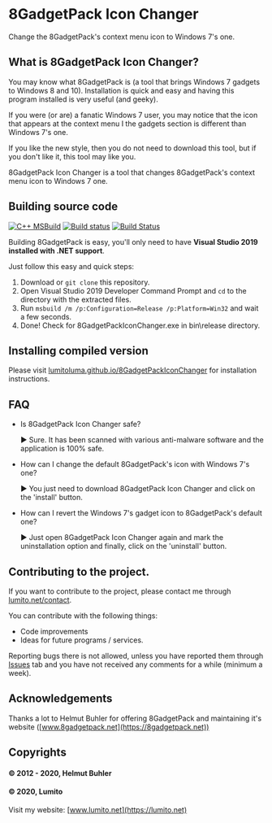 # 8GadgetPack Icon Changer

Change the 8GadgetPack's context menu icon to Windows 7's one.

## What is 8GadgetPack Icon Changer?

You may know what 8GadgetPack is (a tool that brings Windows 7 gadgets to Windows 8 and 10). Installation is quick and easy and having this program installed is very useful (and geeky).

If you were (or are) a fanatic Windows 7 user, you may notice that the icon that appears at the context menu I the gadgets section is different than Windows 7's one.

If you like the new style, then you do not need to download this tool, but if you don't like it, this tool may like you.

8GadgetPack Icon Changer is a tool that changes 8GadgetPack's context menu icon to Windows 7 one.

## Building source code

[![C++ MSBuild](https://github.com/LumitoLuma/8GadgetPackIconChanger/workflows/C++%20MSBuild/badge.svg)](https://github.com/LumitoLuma/8GadgetPackIconChanger/actions?query=workflow%3A"C%2B%2B+MSBuild") [![Build status](https://ci.appveyor.com/api/projects/status/1f0lywkbg8m8m5pt?svg=true)](https://ci.appveyor.com/project/LumitoLuma/8GadgetPackIconChanger) [![Build Status](https://dev.azure.com/LumitoLuma/GitHub/_apis/build/status/LumitoLuma.8GadgetPackIconChanger?branchName=master)](https://dev.azure.com/LumitoLuma/GitHub/_build/latest?definitionId=7&branchName=master)

Building 8GadgetPack is easy, you'll only need to have **Visual Studio 2019 installed with .NET support**.

Just follow this easy and quick steps:

1. Download or `git clone` this repository.
2. Open Visual Studio 2019 Developer Command Prompt and `cd` to the directory with the extracted files.
3. Run `msbuild /m /p:Configuration=Release /p:Platform=Win32` and wait a few seconds.
4. Done! Check for 8GadgetPackIconChanger.exe in bin\release directory.

## Installing compiled version

Please visit [lumitoluma.github.io/8GadgetPackIconChanger](https://lumitoluma.github.io/8GadgetPackIconChanger) for installation instructions.

## FAQ

- Is 8GadgetPack Icon Changer safe?

   ► Sure. It has been scanned with various anti-malware software and the application is 100% safe.
   
- How can I change the default 8GadgetPack's icon with Windows 7's one?

   ► You just need to download 8GadgetPack Icon Changer and click on the 'install' button.
   
- How can I revert the Windows 7's gadget icon to 8GadgetPack's default one?

   ► Just open 8GadgetPack Icon Changer again and mark the uninstallation option and finally, click on the 'uninstall' button.
   
## Contributing to the project.
 
If you want to contribute to the project, please contact me through [lumito.net/contact](https://lumito.net/contact).

You can contribute with the following things:

- Code improvements
- Ideas for future programs / services.

Reporting bugs there is not allowed, unless you have reported them through [Issues](https://github.com/LumitoLuma/8GadgetPackIconChanger/issues) tab and you have not received any comments for a while (minimum a week).

## Acknowledgements

Thanks a lot to Helmut Buhler for offering 8GadgetPack and maintaining it's website ([www.8gadgetpack.net](https://8gadgetpack.net))

## Copyrights

#### © 2012 - 2020, Helmut Buhler

#### © 2020, Lumito

Visit my website: [www.lumito.net](https://lumito.net)
